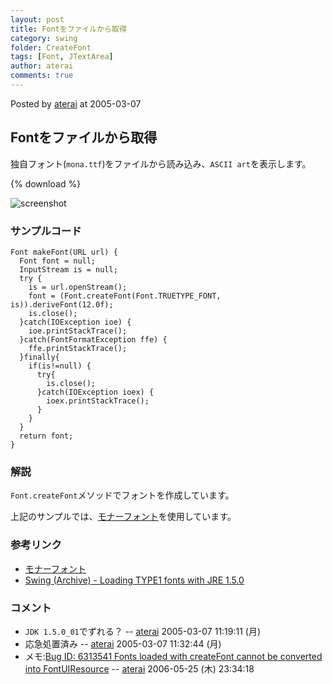 ```yaml
---
layout: post
title: Fontをファイルから取得
category: swing
folder: CreateFont
tags: [Font, JTextArea]
author: aterai
comments: true
---
```


Posted by [aterai](http://terai.xrea.jp/aterai.html) at 2005-03-07

## Fontをファイルから取得
独自フォント(`mona.ttf`)をファイルから読み込み、`ASCII art`を表示します。

{% download %}

![screenshot](https://lh6.googleusercontent.com/_9Z4BYR88imo/TQTKOUJYB7I/AAAAAAAAAVo/K2rl3dXD4ic/s800/CreateFont.png)

### サンプルコード
<pre class="prettyprint"><code>Font makeFont(URL url) {
  Font font = null;
  InputStream is = null;
  try {
    is = url.openStream();
    font = (Font.createFont(Font.TRUETYPE_FONT, is)).deriveFont(12.0f);
    is.close();
  }catch(IOException ioe) {
    ioe.printStackTrace();
  }catch(FontFormatException ffe) {
    ffe.printStackTrace();
  }finally{
    if(is!=null) {
      try{
        is.close();
      }catch(IOException ioex) {
        ioex.printStackTrace();
      }
    }
  }
  return font;
}
</code></pre>

### 解説
`Font.createFont`メソッドでフォントを作成しています。

上記のサンプルでは、[モナーフォント](http://monafont.sourceforge.net/index.html)を使用しています。

### 参考リンク
- [モナーフォント](http://monafont.sourceforge.net/index.html)
- [Swing (Archive) - Loading TYPE1 fonts with JRE 1.5.0](https://forums.oracle.com/thread/1483177)

<!-- dummy comment line for breaking list -->

### コメント
- `JDK 1.5.0_01`でずれる？ -- [aterai](http://terai.xrea.jp/aterai.html) 2005-03-07 11:19:11 (月)
- 応急処置済み -- [aterai](http://terai.xrea.jp/aterai.html) 2005-03-07 11:32:44 (月)
- メモ:[Bug ID: 6313541 Fonts loaded with createFont cannot be converted into FontUIResource](http://bugs.sun.com/bugdatabase/view_bug.do?bug_id=6313541) -- [aterai](http://terai.xrea.jp/aterai.html) 2006-05-25 (木) 23:34:18

<!-- dummy comment line for breaking list -->

